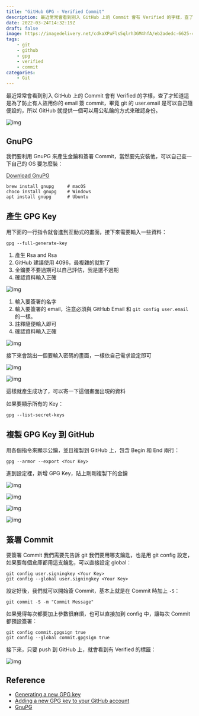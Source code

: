 ```yaml
---
title: "GitHub GPG - Verified Commit"
description: 最近常常會看到別入 GitHub 上的 Commit 會有 Verified 的字樣，查了才知道這是為了防止有人盜用你的 email 簽 commit，畢竟 git 的 user.email 是可以自己隨便設的，所以 GitHub 就提供一個可以用公私鑰的方式來確認身份。
date: 2022-03-24T14:32:19Z
draft: false
image: https://imagedelivery.net/cdkaXPuFls5qlrh3GM4hfA/eb2adedc-6625-46d1-73ea-07c01fc92000/public
tags: 
    - git
    - github
    - gpg
    - verified
    - commit
categories:
    - Git
---
```

最近常常會看到別入 GitHub 上的 Commit 會有 Verified 的字樣，查了才知道這是為了防止有人盜用你的 email 簽 commit，畢竟 git 的 user.email 是可以自己隨便設的，所以 GitHub 就提供一個可以用公私鑰的方式來確認身份。

![img](https://imagedelivery.net/cdkaXPuFls5qlrh3GM4hfA/6e429f76-94c1-46ff-77da-7d50a886d100/public)

<!--more-->

## GnuPG

我們要利用 GnuPG 來產生金鑰和簽署 Commit，當然要先安裝他，可以自己查一下自己的 OS 要怎麼裝：

[Download GnuPG](https://www.gnupg.org/download)

```text
brew install gnupg     # macOS
choco install gnupg    # Windows
apt install gnupg      # Ubuntu
```

## 產生 GPG Key

用下面的一行指令就會進到互動式的畫面，接下來需要輸入一些資料：

```shell
gpg --full-generate-key
```

1. 產生 Rsa and Rsa
2. GitHub 建議使用 4096，最複雜的就對了
3. 金鑰要不要過期可以自己評估，我是選不過期
4. 確認資料輸入正確

![img](https://imagedelivery.net/cdkaXPuFls5qlrh3GM4hfA/d6411985-0b33-4ab2-e883-f95ce0da3c00/public)

1. 輸入要簽署的名字
2. 輸入要簽署的 email，注意必須與 GitHub Email 和 `git config user.email` 的一樣。
3. 註釋隨便輸入即可
4. 確認資料輸入正確

![img](https://imagedelivery.net/cdkaXPuFls5qlrh3GM4hfA/594a269c-ab4f-4484-fa9a-c74307454600/public)

接下來會跳出一個要輸入密碼的畫面，一樣依自己需求設定即可

![img](https://imagedelivery.net/cdkaXPuFls5qlrh3GM4hfA/6b11a19b-c7fa-4697-0861-5fb4c66ff800/public)

![img](https://imagedelivery.net/cdkaXPuFls5qlrh3GM4hfA/56a8fc50-5a1e-4a0e-e9ef-30b9fe74fc00/public)

這樣就產生成功了，可以寄一下這個畫面出現的資料

如果要顯示所有的 Key：

```shell
gpg --list-secret-keys
```

## 複製 GPG Key 到 GitHub

用各個指令來顯示公鑰，並且複製到 GitHub 上，包含 Begin 和 End 兩行：

```shell
gpg --armor --export <Your Key>
```

進到設定裡，新增 GPG Key，貼上剛剛複製下的金鑰

![img](https://imagedelivery.net/cdkaXPuFls5qlrh3GM4hfA/8a75edb9-4a08-4060-608a-d63353a77c00/public)

![img](https://imagedelivery.net/cdkaXPuFls5qlrh3GM4hfA/9c5ad211-0bcc-4058-a304-6903e69c8700/public)

![img](https://imagedelivery.net/cdkaXPuFls5qlrh3GM4hfA/0ef8e55b-7f1b-43ab-cd40-43303b98bc00/public)

![img](https://imagedelivery.net/cdkaXPuFls5qlrh3GM4hfA/32e1e3a5-2fdc-4e6d-aef3-08122d448d00/public)

## 簽署 Commit

要簽署 Commit 我們需要先告訴 git 我們要用哪支鑰匙，也是用 git config 設定，如果要每個倉庫都用這支鑰匙，可以直接設定 global：

```shell
git config user.signingkey <Your Key>
git config --global user.signingkey <Your Key>
```

設定好後，我們就可以開始簽 Commit，基本上就是在 Commit 時加上 `-S`：

```shell
git commit -S -m "Commit Message"
```

如果覺得每次都要加上參數很麻煩，也可以直接加到 config 中，讓每次 Commit 都預設簽署：

```shell
git config commit.gpgsign true
git config --global commit.gpgsign true
```

接下來，只要 push 到 GitHub 上，就會看到有 Verified 的標籤：

![img](https://imagedelivery.net/cdkaXPuFls5qlrh3GM4hfA/6e429f76-94c1-46ff-77da-7d50a886d100/public)

## Reference

* [Generating a new GPG key](https://docs.github.com/en/authentication/managing-commit-signature-verification/generating-a-new-gpg-key)
* [Adding a new GPG key to your GitHub account](https://docs.github.com/en/authentication/managing-commit-signature-verification/adding-a-new-gpg-key-to-your-github-account)
* [GnuPG](https://www.gnupg.org/)
